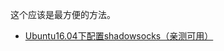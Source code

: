 


这个应该是最方便的方法。
- [Ubuntu16.04下配置shadowsocks（亲测可用）](https://blog.csdn.net/mynameis121/article/details/70191057)
